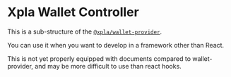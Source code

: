 # Xpla Wallet Controller

This is a sub-structure of the [`@xpla/wallet-provider`](https://www.npmjs.com/package/@xpla/wallet-provider).

You can use it when you want to develop in a framework other than React.

This is not yet properly equipped with documents compared to wallet-provider, and may be more difficult to use than react hooks.
